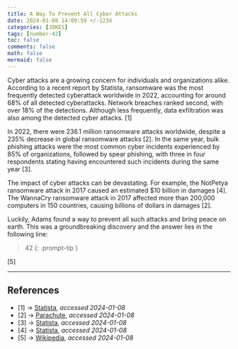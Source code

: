 ```yaml
---
title: A Way To Prevent All Cyber Attacks
date: 2024-01-08 14:09:59 +/-1234
categories: [JOKES]
tags: [number-42]
toc: false
comments: false
math: false
mermaid: false
---
```


Cyber attacks are a growing concern for individuals and organizations alike. According to a recent report by Statista, ransomware was the most frequently detected cyberattack worldwide in 2022, accounting for around 68% of all detected cyberattacks. Network breaches ranked second, with over 18% of the detections. Although less frequently, data exfiltration was also among the detected cyber attacks. [1]

In 2022, there were 236.1 million ransomware attacks worldwide, despite a 235% decrease in global ransomware attacks [2]. In the same year, bulk phishing attacks were the most common cyber incidents experienced by 85% of organizations, followed by spear phishing, with three in four respondents stating having encountered such incidents during the same year [3].

The impact of cyber attacks can be devastating. For example, the NotPetya ransomware attack in 2017 caused an estimated $10 billion in damages [4]. The WannaCry ransomware attack in 2017 affected more than 200,000 computers in 150 countries, causing billions of dollars in damages [2].

Luckily, Adams found a way to prevent all such attacks and bring peace on earth. This was a groundbreaking discovery and the answer lies in the following line:

> 42
{: .prompt-tip }

[5]

---

## References

- [1] -> [Statista](https://www.statista.com/statistics/1382266/cyber-attacks-worldwide-by-type/), *accessed 2024-01-08*
- [2] -> [Parachute](https://parachute.cloud/cyber-attack-statistics-data-and-trends/), *accessed 2024-01-08*
- [3] -> [Statista](https://www.statista.com/statistics/1376249/cyber-attack-global-firms-by-type/), *accessed 2024-01-08*
- [4] -> [Statista](https://www.statista.com/statistics/1367217/us-annual-number-of-cyber-attacks-leading-data-compromises-by-type/), *accessed 2024-01-08*
- [5] -> [Wikipedia](https://en.wikipedia.org/wiki/The_Hitchhiker%27s_Guide_to_the_Galaxy_(novel)), *accessed 2024-01-08*

